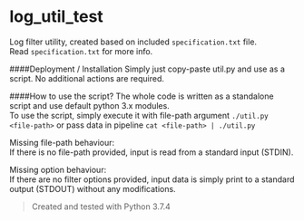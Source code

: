 # log_util_test
Log filter utility, created based on included `specification.txt` file.  
Read `specification.txt` for more info.

####Deployment / Installation
Simply just copy-paste util.py and use as a script. No additional actions are required.

####How to use the script?
The whole code is written as a standalone script and use default python 3.x modules.  
To use the script, simply execute it with file-path argument `./util.py <file-path>` or pass data in pipeline `cat <file-path> | ./util.py`  

Missing file-path behaviour:  
If there is no file-path provided, input is read from a standard input (STDIN).  

Missing option behaviour:  
If there are no filter options provided, input data is simply print to a standard output (STDOUT) without any modifications.  

> Created and tested with Python 3.7.4